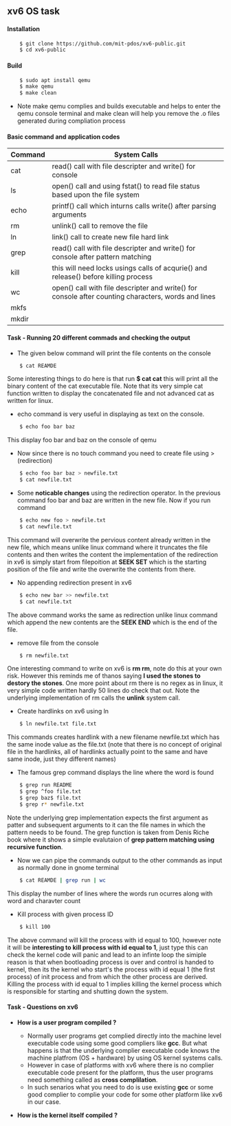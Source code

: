 ## xv6 OS task

#### Installation 
```sh
    $ git clone https://github.com/mit-pdos/xv6-public.git
    $ cd xv6-public
```
#### Build
```sh
    $ sudo apt install qemu 
    $ make qemu
    $ make clean
```
* Note make qemu complies and builds executable and helps to enter the qemu 
  console terminal and make clean will help you remove the .o files
  generated during compliation process

#### Basic command and application codes

| **Command** | **System Calls**   |
|-------------|--------------------|
| cat         | read() call with file descripter and write() for console  |
| ls          | open() call and using fstat() to read file status based upon the file system |     
| echo        | printf() call which inturns calls write() after parsing arguments |         
| rm          | unlink() call to remove the file  |             
| ln          | link() call to create new file hard link |         
| grep        | read() call with file descripter and write() for console after pattern matching |         
| kill        | this will need locks usings calls of acqurie() and release() before killing process |         
| wc          | open() call with file descripter and write() for console after counting characters, words and lines |         
| mkfs        |                                                          |         
| mkdir       |                                                          |         

#### Task - Running 20 different commads and checking the output 

* The given below command will print the file contents on the console
```sh
    $ cat REAMDE
```
Some interesting things to do here is that run **$ cat cat** this will print
all the binary content of the cat executable file. Note that its very simple
cat function written to display the concatenated file and not advanced cat as
written for linux.

* echo command is very useful in displaying as text on the console.
```sh
    $ echo foo bar baz
```
This display foo bar and baz on the console of qemu


* Now since there is no touch command you need to create file using > (redirection)
```sh
    $ echo foo bar baz > newfile.txt
    $ cat newfile.txt
```

* Some **noticable changes** using the redirection operator. In the previous
  command foo bar and baz are written in the new file. Now if you run command
```sh
    $ echo new foo > newfile.txt
    $ cat newfile.txt
```
This command will overwrite the pervious content already written in the new
file, which means unlike linux command where it truncates the file contents and
then writes the content the implementation of the redirection in xv6 is simply 
start from filepoition at **SEEK SET** which is the starting position of the
file and write the overwrite the contents from there.


* No appending redirection present in xv6
```sh
    $ echo new bar >> newfile.txt
    $ cat newfile.txt
```
The above command works the same as redirection unlike linux command which
append the new contents are the **SEEK END** which is the end of the file.


* remove file from the console
```sh 
    $ rm newfile.txt
```
One interesting command to write on xv6 is **rm rm**, note do this at your own
risk. However this reminds me of thanos saying **I used the stones to destory
the stones**. One more point about rm there is no regex as in linux, it very
simple code written hardly 50 lines do check that out. Note the underlying
implementation of rm calls the **unlink** system call.


* Create hardlinks on xv6 using ln
```sh
    $ ln newfile.txt file.txt
```
This commands creates hardlink with a new filename newfile.txt which has the
same inode value as the file.txt (note that there is no concept of original file
in the hardlinks, all of hardlinks actually point to the same and have same
inode, just they different names)

* The famous grep command displays the line where the word is found
```sh
    $ grep run README
    $ grep ^foo file.txt
    $ grep baz$ file.txt
    $ grep r* newfile.txt
```
Note the underlying grep implementation expects the first argument as patter
and subsequent arguments to it can the file names in which the pattern needs to
be found. The grep function is taken from Denis Riche book where it shows a
simple evalutaion of **grep pattern matching using recursive function**.


* Now we can pipe the commands output to the other commands as input as
  normally done in gnome terminal
```sh
    $ cat REAMDE | grep run | wc 
```
This display the number of lines where the words run ocurres along with word
and charavter count


* Kill process with given process ID
```sh
    $ kill 100
```
The above command will kill the process with id equal to 100, however note it
will be **interesting to kill process with id equal to 1**, just type this can
check the kernel code will panic and lead to an infinte loop the simiple reason
is that when bootloading process is over and control is handed to kernel, then
its the kernel who start's the process with id equal 1 (the first process) of
init process and from which the other process are derived. Killing the process
with id equal to 1 implies killing the kernel process which is responsible for
starting and shutting down the system.

#### Task - Questions on xv6

* **How is a user program compiled ?**
    + Normally user programs get complied directly into the machine level executable 
      code using some good compliers like **gcc**. But what happens is that the
      underlying complier executable code knows the machine platfrom (OS + hardware)
      by using OS kernel systems calls. 
    + However in case of platforms with xv6 where there is no complier
      executable code present for the platform, thus the user programs need
      something called as **cross complilation**.
    + In such senarios what you need to do is use existing **gcc** or some good
      complier to complie your code for some other platform like xv6 in our case.

* **How is the kernel itself compiled ?**




